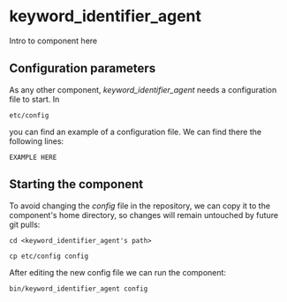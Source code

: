 # keyword_identifier_agent
Intro to component here


## Configuration parameters
As any other component, *keyword_identifier_agent* needs a configuration file to start. In
```
etc/config
```
you can find an example of a configuration file. We can find there the following lines:
```
EXAMPLE HERE
```

## Starting the component
To avoid changing the *config* file in the repository, we can copy it to the component's home directory, so changes will remain untouched by future git pulls:

```
cd <keyword_identifier_agent's path> 
```
```
cp etc/config config
```

After editing the new config file we can run the component:

```
bin/keyword_identifier_agent config
```
